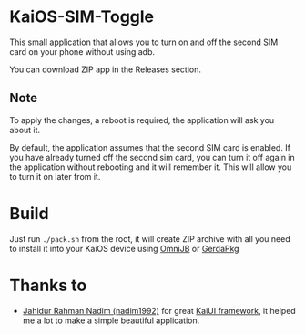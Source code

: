 # KaiOS-SIM-Toggle
This small application that allows you to turn on and off the second SIM card on your phone without using adb.

You can download ZIP app in the Releases section.

## Note

To apply the changes, a reboot is required, the application will ask you about it.

By default, the application assumes that the second SIM card is enabled.
If you have already turned off the second sim card, you can turn it off again in the application without rebooting and it will remember it. This will allow you to turn it on later from it.

# Build

Just run `./pack.sh` from the root, it will create ZIP archive with all you need to install it into your KaiOS device using [OmniJB](http://omnijb.831337.xyz) or [GerdaPkg](https://gerda.tech)

# Thanks to
* [Jahidur Rahman Nadim (nadim1992)](https://github.com/nadim1992) for great [KaiUI framework](https://github.com/nadim1992/KaiUI), it helped me a lot to make a simple beautiful application. 
